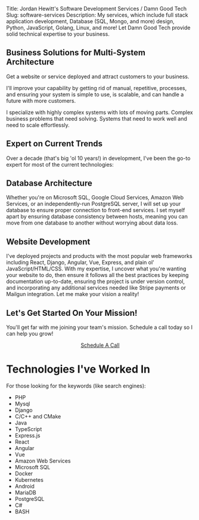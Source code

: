 Title: Jordan Hewitt's Software Development Services / Damn Good Tech
Slug: software-services
Description: My services, which include full stack application development, Database (SQL, Mongo, and more) design, Python, JavaScript, Golang, Linux, and more! Let Damn Good Tech provide solid technical expertise to your business.

Business Solutions for Multi-System Architecture
------------------------------------------------

Get a website or service deployed and attract customers to your
business.

I'll improve your capability by getting rid of manual, repetitive,
processes, and ensuring your system is simple to use, is scalable,
and can handle a future with more customers.

I specialize with highly complex systems with lots of moving parts.
Complex business problems that need solving. Systems that need to
work well and need to scale effortlessly.

Expert on Current Trends
------------------------

Over a decade (that's big 'ol 10 years!) in development, I've been
the go-to expert for most of the current technologies:

Database Architecture
---------------------

Whether you're on Microsoft SQL, Google Cloud Services, Amazon Web Services,
or an independently-run PostgreSQL server, I will set up your database to
ensure proper connection to front-end services. I set myself apart by ensuring
database consistency between hosts, meaning you can move from one database to
another without worrying about data loss.

Website Development
-------------------

I've deployed projects and products with the most popular web frameworks
including React, Django, Angular, Vue, Express, and plain ol'
JavaScript/HTML/CSS. With my expertise, I uncover what you're wanting your
website to do, then ensure it follows all the best practices by keeping
documentation up-to-date, ensuring the project is under version control,
and incorporating any additional services needed like Stripe payments or
Mailgun integration. Let me make your vision a reality!

Let's Get Started On Your Mission!
----------------------------------

You'll get far with me joining your team's mission. Schedule a call today
so I can help you grow!

<center>
    <a href="mailto:jordan@damngood.tech" class="btn btn-primary btn-large">
    Schedule A Call
    </a>
</center>

# Technologies I've Worked In

For those looking for the keywords (like search engines):

- PHP
- Mysql
- Django
- C/C++ and CMake
- Java
- TypeScript
- Express.js
- React
- Angular
- Vue
- Amazon Web Services
- Microsoft SQL
- Docker
- Kubernetes
- Android
- MariaDB
- PostgreSQL
- C#
- BASH